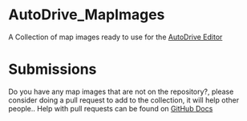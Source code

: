 # AutoDrive_MapImages

A Collection of map images ready to use for the [AutoDrive Editor](https://github.com/KillBait/AutoDrive_Course_Editor)

# Submissions
Do you have any map images that are not on the repository?, please consider doing a pull request to add to
the collection, it will help other people.. Help with pull requests can be found on [GitHub Docs](https://docs.github.com/en/pull-requests/collaborating-with-pull-requests/proposing-changes-to-your-work-with-pull-requests/creating-a-pull-request)

